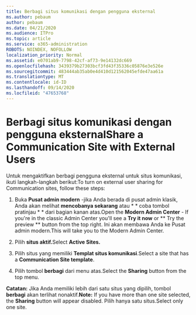 ```yaml
---
title: Berbagi situs komunikasi dengan pengguna eksternal
ms.author: pebaum
author: pebaum
ms.date: 04/21/2020
ms.audience: ITPro
ms.topic: article
ms.service: o365-administration
ROBOTS: NOINDEX, NOFOLLOW
localization_priority: Normal
ms.assetid: e0701ab9-7798-42cf-af73-9e14132dc669
ms.openlocfilehash: 3439379b27303bcf3fd43f35336c05876e3e526e
ms.sourcegitcommit: 483444ab35ab0e4d410d121562045efde47aa61a
ms.translationtype: MT
ms.contentlocale: id-ID
ms.lasthandoff: 09/14/2020
ms.locfileid: "47653768"
---
```

# <a name="share-a-communication-site-with-external-users"></a><span data-ttu-id="08bf4-102">Berbagi situs komunikasi dengan pengguna eksternal</span><span class="sxs-lookup"><span data-stu-id="08bf4-102">Share a Communication Site with External Users</span></span>

<span data-ttu-id="08bf4-103">Untuk mengaktifkan berbagi pengguna eksternal untuk situs komunikasi, ikuti langkah-langkah berikut:</span><span class="sxs-lookup"><span data-stu-id="08bf4-103">To turn on external user sharing for Communication sites, follow these steps:</span></span> 
  
1. <span data-ttu-id="08bf4-104">Buka **Pusat admin modern** -jika Anda berada di pusat admin klasik, Anda akan melihat **mencobanya sekarang** atau \* \* coba tombol pratinjau \* \* dari bagian kanan atas.</span><span class="sxs-lookup"><span data-stu-id="08bf4-104">Open the **Modern Admin Center** - If you're in the classic Admin Center you'll see a **Try it now** or \*\* Try the preview \*\* button from the top right.</span></span> <span data-ttu-id="08bf4-105">Ini akan membawa Anda ke Pusat admin modern.</span><span class="sxs-lookup"><span data-stu-id="08bf4-105">This will take you to the Modern Admin Center.</span></span> 
  
2. <span data-ttu-id="08bf4-106">Pilih **situs aktif.**</span><span class="sxs-lookup"><span data-stu-id="08bf4-106">Select **Active Sites.**</span></span>
  
3. <span data-ttu-id="08bf4-107">Pilih situs yang memiliki **Templat situs komunikasi**.</span><span class="sxs-lookup"><span data-stu-id="08bf4-107">Select a site that has a **Communication Site template**.</span></span> 
  
4. <span data-ttu-id="08bf4-108">Pilih tombol **berbagi** dari menu atas.</span><span class="sxs-lookup"><span data-stu-id="08bf4-108">Select the **Sharing** button from the top menu.</span></span> 
  
 <span data-ttu-id="08bf4-109">**Catatan:** Jika Anda memiliki lebih dari satu situs yang dipilih, tombol **berbagi** akan terlihat nonaktif.</span><span class="sxs-lookup"><span data-stu-id="08bf4-109">**Note:** If you have more than one site selected, the **Sharing** button will appear disabled.</span></span> <span data-ttu-id="08bf4-110">Pilih hanya satu situs.</span><span class="sxs-lookup"><span data-stu-id="08bf4-110">Select only one site.</span></span> 
  

